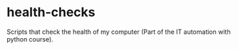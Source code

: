 # health-checks
Scripts that check the health of my computer (Part of the IT automation with python course).
